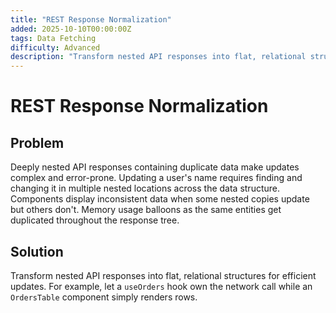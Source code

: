 ```yaml
---
title: "REST Response Normalization"
added: 2025-10-10T00:00:00Z
tags: Data Fetching
difficulty: Advanced
description: "Transform nested API responses into flat, relational structures for efficient updates."
---
```

# REST Response Normalization

## Problem

Deeply nested API responses containing duplicate data make updates complex and error-prone. Updating a user's name requires finding and changing it in multiple nested locations across the data structure. Components display inconsistent data when some nested copies update but others don't. Memory usage balloons as the same entities get duplicated throughout the response tree.

## Solution

Transform nested API responses into flat, relational structures for efficient updates. For example, let a `useOrders` hook own the network call while an `OrdersTable` component simply renders rows.
